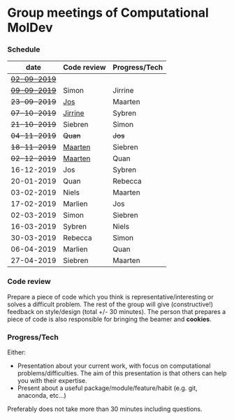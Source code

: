 # Group meetings of Computational MolDev

### Schedule
| date        	                            | Code review 	                                      | Progress/Tech 	|
|-------------------------------------------|-----------------------------------------------------|-----------------|
| [~~02-09-2019~~](./archive/02-09-2019.md) |        	                                            |          	      |
| [~~09-09-2019~~](./archive/09-09-2019.md) | Simon       	                                      | Jirrine       	|
| ~~23-09-2019~~                            | [Jos](./code_review/Snakefile)   	                  | Maarten       	|
| ~~07-10-2019~~                            | [Jirrine](./code_review/cocitation_dataframe.py)    | Sybren        	|
| ~~21-10-2019~~                            | Siebren     	                                      | Simon         	|
| ~~04-11-2019~~                            | ~~Quan~~     	                                      | ~~Jos~~        	|
| ~~18-11-2019~~                            | [Maarten](./code_review/tricks.py)                  | Siebren       	|
| ~~02-12-2019~~  	                        | [Maarten](./code_review/narrowpeak_to_fasta)        | Quan          	|
| 16-12-2019      	                        | Jos                                                 | Sybren         	|
| 20-01-2019      	                        | Quan                                                | Rebecca        	|
| 03-02-2019      	                        | Niels                                               | Maarten        	|
| 17-02-2019      	                        | Marlien                                             | Jos           	|
| 02-03-2019      	                        | Simon                                               | Siebren        	|
| 16-03-2019      	                        | Sybren                                              | Niels         	|
| 30-03-2019      	                        | Rebecca                                             | Simon         	|
| 06-04-2019      	                        | Marlien                                             | Quan         	  |
| 27-04-2019      	                        | Siebren                                             | Maarten        	|


### Code review
Prepare a piece of code which you think is representative/interesting or solves a difficult problem.
The rest of the group will give (constructive!) feedback on style/design (total +/- 30 minutes). The 
person that prepares a piece of code is also responsible for bringing the beamer and **cookies**.

### Progress/Tech
Either:
* Presentation about your current work, with focus on computational problems/difficulties. The aim
of this presentation is that others can help you with their expertise.
* Present about a useful package/module/feature/habit (e.g. git, anaconda, etc...)

Preferably does not take more than 30 minutes including questions.
